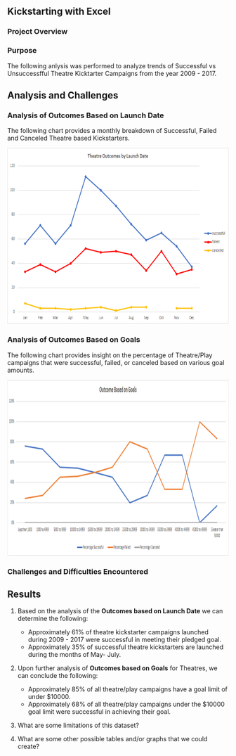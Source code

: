 ## Kickstarting with Excel

### Project Overview

### Purpose
The following anlysis was performed to analyze trends of Successful vs Unsuccessfful Theatre Kicktarter Campaigns from the year 2009 - 2017. 

## Analysis and Challenges

### Analysis of Outcomes Based on Launch Date

The following chart provides a monthly breakdown of Successful, Failed and Canceled Theatre based Kickstarters.
<p align="center">
  <img src="https://raw.githubusercontent.com/joshb738/kickstarter-analysis/main/Resources/Theater_Outcomes_vs_Launch.png" width="700" height="400" />
</p>

### Analysis of Outcomes Based on Goals

The following chart provides insight on the percentage of Theatre/Play campaigns that were successful, failed, or canceled based on various goal amounts. 
<p align="center">
  <img src="https://raw.githubusercontent.com/joshb738/kickstarter-analysis/main/Resources/Outcomes_vs_Goals.png" width="1200" height="400" />
</p>

### Challenges and Difficulties Encountered

## Results

1. Based on the analysis of  the **Outcomes based on Launch Date** we can determine the following:
   - Approximately 61% of theatre kickstarter campaigns launched during 2009 - 2017 were successful in meeting their pledged goal. 
   - Approximately 35% of successful theatre kickstarters are launched during the months of May- July. 
  
2. Upon further analysis of **Outcomes based on Goals** for Theatres, we can conclude the following:
   - Approximately 85% of all theatre/play campaigns have a goal limit of under $10000.
   - Approximately 68% of all theatre/play campaigns under the $10000 goal limit were successful in achieving their goal. 

3. What are some limitations of this dataset?

4. What are some other possible tables and/or graphs that we could create?

